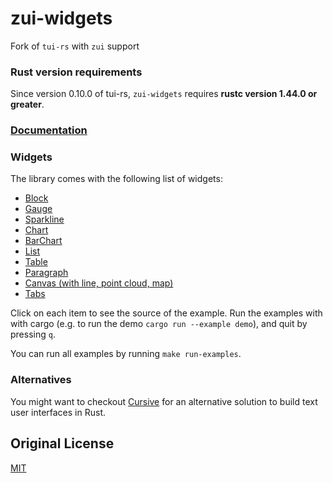 # zui-widgets
Fork of `tui-rs` with `zui` support

### Rust version requirements

Since version 0.10.0 of tui-rs, `zui-widgets` requires **rustc version 1.44.0 or greater**.

### [Documentation](https://docs.rs/libzui)

### Widgets

The library comes with the following list of widgets:

  * [Block](https://github.com/fdehau/tui-rs/blob/v0.16.0/examples/block.rs)
  * [Gauge](https://github.com/fdehau/tui-rs/blob/v0.16.0/examples/gauge.rs)
  * [Sparkline](https://github.com/fdehau/tui-rs/blob/v0.16.0/examples/sparkline.rs)
  * [Chart](https://github.com/fdehau/tui-rs/blob/v0.16.0/examples/chart.rs)
  * [BarChart](https://github.com/fdehau/tui-rs/blob/v0.16.0/examples/barchart.rs)
  * [List](https://github.com/fdehau/tui-rs/blob/v0.16.0/examples/list.rs)
  * [Table](https://github.com/fdehau/tui-rs/blob/v0.16.0/examples/table.rs)
  * [Paragraph](https://github.com/fdehau/tui-rs/blob/v0.16.0/examples/paragraph.rs)
  * [Canvas (with line, point cloud, map)](https://github.com/fdehau/tui-rs/blob/v0.16.0/examples/canvas.rs)
  * [Tabs](https://github.com/fdehau/tui-rs/blob/v0.16.0/examples/tabs.rs)

Click on each item to see the source of the example. Run the examples with with 
cargo (e.g. to run the demo `cargo run --example demo`), and quit by pressing `q`.

You can run all examples by running `make run-examples`.


### Alternatives

You might want to checkout [Cursive](https://github.com/gyscos/Cursive) for an
alternative solution to build text user interfaces in Rust.

## Original License

[MIT](LICENSE)
